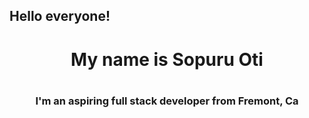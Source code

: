 ## Hello everyone! 

<h1 align="center">My name is Sopuru Oti<h1>
<h3 align="center">I'm an aspiring full stack developer from Fremont, Ca</h3>
